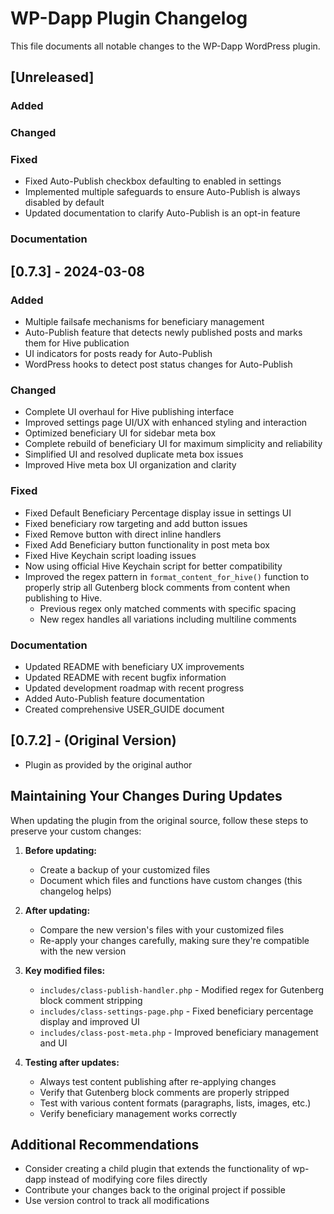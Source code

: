 # WP-Dapp Plugin Changelog

This file documents all notable changes to the WP-Dapp WordPress plugin.

## [Unreleased]
### Added

### Changed

### Fixed
- Fixed Auto-Publish checkbox defaulting to enabled in settings
- Implemented multiple safeguards to ensure Auto-Publish is always disabled by default
- Updated documentation to clarify Auto-Publish is an opt-in feature

### Documentation

## [0.7.3] - 2024-03-08
### Added
- Multiple failsafe mechanisms for beneficiary management
- Auto-Publish feature that detects newly published posts and marks them for Hive publication
- UI indicators for posts ready for Auto-Publish
- WordPress hooks to detect post status changes for Auto-Publish

### Changed
- Complete UI overhaul for Hive publishing interface
- Improved settings page UI/UX with enhanced styling and interaction
- Optimized beneficiary UI for sidebar meta box
- Complete rebuild of beneficiary UI for maximum simplicity and reliability
- Simplified UI and resolved duplicate meta box issues
- Improved Hive meta box UI organization and clarity

### Fixed
- Fixed Default Beneficiary Percentage display issue in settings UI
- Fixed beneficiary row targeting and add button issues
- Fixed Remove button with direct inline handlers
- Fixed Add Beneficiary button functionality in post meta box
- Fixed Hive Keychain script loading issues
- Now using official Hive Keychain script for better compatibility
- Improved the regex pattern in `format_content_for_hive()` function to properly strip all Gutenberg block comments from content when publishing to Hive.
  - Previous regex only matched comments with specific spacing
  - New regex handles all variations including multiline comments

### Documentation
- Updated README with beneficiary UX improvements
- Updated README with recent bugfix information
- Updated development roadmap with recent progress
- Added Auto-Publish feature documentation
- Created comprehensive USER_GUIDE document

## [0.7.2] - (Original Version)
- Plugin as provided by the original author

## Maintaining Your Changes During Updates

When updating the plugin from the original source, follow these steps to preserve your custom changes:

1. **Before updating:**
   - Create a backup of your customized files
   - Document which files and functions have custom changes (this changelog helps)

2. **After updating:**
   - Compare the new version's files with your customized files
   - Re-apply your changes carefully, making sure they're compatible with the new version

3. **Key modified files:**
   - `includes/class-publish-handler.php` - Modified regex for Gutenberg block comment stripping
   - `includes/class-settings-page.php` - Fixed beneficiary percentage display and improved UI
   - `includes/class-post-meta.php` - Improved beneficiary management and UI

4. **Testing after updates:**
   - Always test content publishing after re-applying changes
   - Verify that Gutenberg block comments are properly stripped
   - Test with various content formats (paragraphs, lists, images, etc.)
   - Verify beneficiary management works correctly

## Additional Recommendations

- Consider creating a child plugin that extends the functionality of wp-dapp instead of modifying core files directly
- Contribute your changes back to the original project if possible
- Use version control to track all modifications 